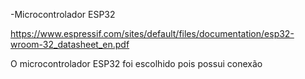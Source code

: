-Microcontrolador ESP32

https://www.espressif.com/sites/default/files/documentation/esp32-wroom-32_datasheet_en.pdf

O microcontrolador ESP32 foi escolhido pois possui conexão 
